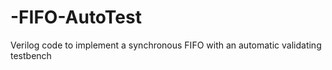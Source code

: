 # -FIFO-AutoTest
Verilog code to implement a synchronous FIFO with an automatic validating testbench
